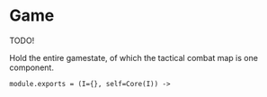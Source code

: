 Game
====

TODO!

Hold the entire gamestate, of which the tactical combat map is one component.


    module.exports = (I={}, self=Core(I)) ->
        